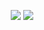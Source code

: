<p align="center">

<img src="https://img.shields.io/badge/made%20by-dad84-blue.svg" >

<img src="https://badges.frapsoft.com/os/v1/open-source.svg?v=103" >

</p>

